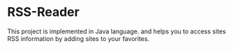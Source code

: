 # RSS-Reader
This project is implemented in Java language.
and helps you to access sites RSS information by adding sites to your favorites.
